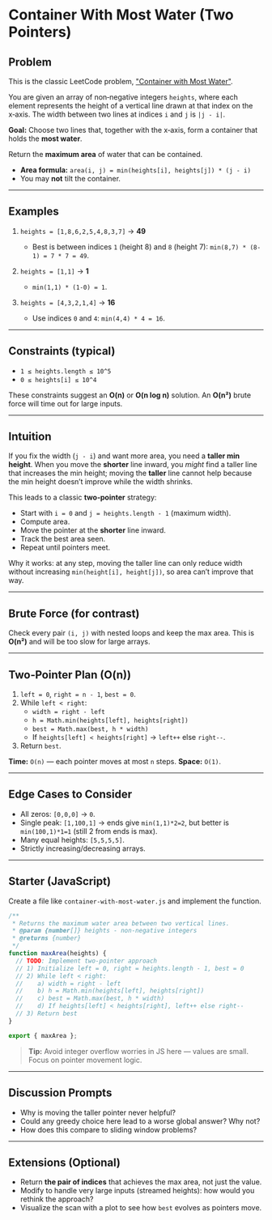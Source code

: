 # Container With Most Water (Two Pointers)

## Problem

This is the classic LeetCode problem, ["Container with Most Water"](https://leetcode.com/problems/container-with-most-water/description/).

You are given an array of non‑negative integers `heights`, where each element represents the height of a vertical line drawn at that index on the x‑axis. The width between two lines at indices `i` and `j` is `|j - i|`.

**Goal:** Choose two lines that, together with the x‑axis, form a container that holds the **most water**.

Return the **maximum area** of water that can be contained.

- **Area formula:** `area(i, j) = min(heights[i], heights[j]) * (j - i)`
- You may **not** tilt the container.

---

## Examples

1. `heights = [1,8,6,2,5,4,8,3,7]` → **49**

   - Best is between indices `1` (height 8) and `8` (height 7): `min(8,7) * (8-1) = 7 * 7 = 49`.

2. `heights = [1,1]` → **1**

   - `min(1,1) * (1-0) = 1`.

3. `heights = [4,3,2,1,4]` → **16**
   - Use indices `0` and `4`: `min(4,4) * 4 = 16`.

---

## Constraints (typical)

- `1 ≤ heights.length ≤ 10^5`
- `0 ≤ heights[i] ≤ 10^4`

These constraints suggest an **O(n)** or **O(n log n)** solution. An **O(n²)** brute force will time out for large inputs.

---

## Intuition

If you fix the width (`j - i`) and want more area, you need a **taller min height**. When you move the **shorter** line inward, you _might_ find a taller line that increases the min height; moving the **taller** line cannot help because the min height doesn’t improve while the width shrinks.

This leads to a classic **two‑pointer** strategy:

- Start with `i = 0` and `j = heights.length - 1` (maximum width).
- Compute area.
- Move the pointer at the **shorter** line inward.
- Track the best area seen.
- Repeat until pointers meet.

Why it works: at any step, moving the taller line can only reduce width without increasing `min(height[i], height[j])`, so area can’t improve that way.

---

## Brute Force (for contrast)

Check every pair `(i, j)` with nested loops and keep the max area. This is **O(n²)** and will be too slow for large arrays.

---

## Two‑Pointer Plan (O(n))

1. `left = 0`, `right = n - 1`, `best = 0`.
2. While `left < right`:
   - `width = right - left`
   - `h = Math.min(heights[left], heights[right])`
   - `best = Math.max(best, h * width)`
   - If `heights[left] < heights[right]` → `left++` else `right--`.
3. Return `best`.

**Time:** `O(n)` — each pointer moves at most `n` steps.
**Space:** `O(1)`.

---

## Edge Cases to Consider

- All zeros: `[0,0,0]` → `0`.
- Single peak: `[1,100,1]` → ends give `min(1,1)*2=2`, but better is `min(100,1)*1=1` (still 2 from ends is max).
- Many equal heights: `[5,5,5,5]`.
- Strictly increasing/decreasing arrays.

---

## Starter (JavaScript)

Create a file like `container-with-most-water.js` and implement the function.

```js
/**
 * Returns the maximum water area between two vertical lines.
 * @param {number[]} heights - non-negative integers
 * @returns {number}
 */
function maxArea(heights) {
  // TODO: Implement two-pointer approach
  // 1) Initialize left = 0, right = heights.length - 1, best = 0
  // 2) While left < right:
  //    a) width = right - left
  //    b) h = Math.min(heights[left], heights[right])
  //    c) best = Math.max(best, h * width)
  //    d) If heights[left] < heights[right], left++ else right--
  // 3) Return best
}

export { maxArea };
```

> **Tip:** Avoid integer overflow worries in JS here — values are small. Focus on pointer movement logic.

---

## Discussion Prompts

- Why is moving the taller pointer never helpful?
- Could any greedy choice here lead to a worse global answer? Why not?
- How does this compare to sliding window problems?

---

## Extensions (Optional)

- Return **the pair of indices** that achieves the max area, not just the value.
- Modify to handle very large inputs (streamed heights): how would you rethink the approach?
- Visualize the scan with a plot to see how `best` evolves as pointers move.
